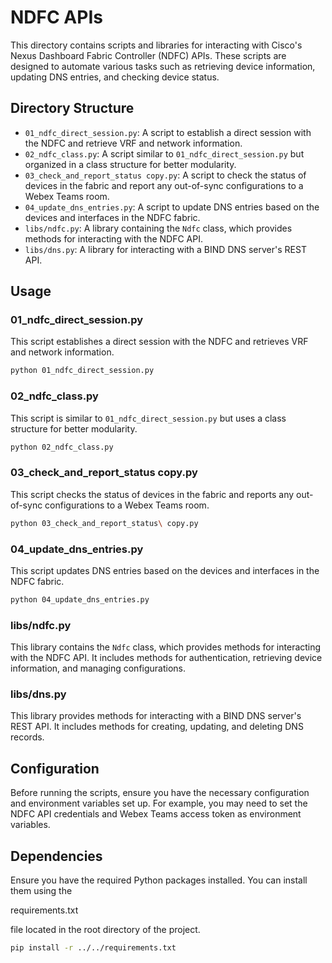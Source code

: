 # NDFC APIs

This directory contains scripts and libraries for interacting with Cisco's Nexus Dashboard Fabric Controller (NDFC) APIs. These scripts are designed to automate various tasks such as retrieving device information, updating DNS entries, and checking device status.

## Directory Structure

- `01_ndfc_direct_session.py`: A script to establish a direct session with the NDFC and retrieve VRF and network information.
- `02_ndfc_class.py`: A script similar to `01_ndfc_direct_session.py` but organized in a class structure for better modularity.
- `03_check_and_report_status copy.py`: A script to check the status of devices in the fabric and report any out-of-sync configurations to a Webex Teams room.
- `04_update_dns_entries.py`: A script to update DNS entries based on the devices and interfaces in the NDFC fabric.
- `libs/ndfc.py`: A library containing the `Ndfc` class, which provides methods for interacting with the NDFC API.
- `libs/dns.py`: A library for interacting with a BIND DNS server's REST API.

## Usage

### 01_ndfc_direct_session.py

This script establishes a direct session with the NDFC and retrieves VRF and network information.

```sh
python 01_ndfc_direct_session.py
```

### 02_ndfc_class.py

This script is similar to `01_ndfc_direct_session.py` but uses a class structure for better modularity.

```sh
python 02_ndfc_class.py
```

### 03_check_and_report_status copy.py

This script checks the status of devices in the fabric and reports any out-of-sync configurations to a Webex Teams room.

```sh
python 03_check_and_report_status\ copy.py
```

### 04_update_dns_entries.py

This script updates DNS entries based on the devices and interfaces in the NDFC fabric.

```sh
python 04_update_dns_entries.py
```

### libs/ndfc.py

This library contains the `Ndfc` class, which provides methods for interacting with the NDFC API. It includes methods for authentication, retrieving device information, and managing configurations.

### libs/dns.py

This library provides methods for interacting with a BIND DNS server's REST API. It includes methods for creating, updating, and deleting DNS records.

## Configuration

Before running the scripts, ensure you have the necessary configuration and environment variables set up. For example, you may need to set the NDFC API credentials and Webex Teams access token as environment variables.

## Dependencies

Ensure you have the required Python packages installed. You can install them using the 

requirements.txt

 file located in the root directory of the project.

```sh
pip install -r ../../requirements.txt
```
